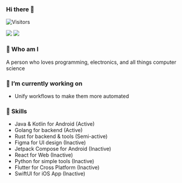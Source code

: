 ### Hi there 👋  
![Visitors](https://api.visitorbadge.io/api/visitors?path=OXeu&labelColor=%23697689&countColor=%2337d67a&labelStyle=upper)

![](https://github-readme-stats-one-bice.vercel.app/api?username=OXeu&show_icons=true&include_all_commits=true&role=OWNER,ORGANIZATION_MEMBER#gh-light-mode-only)
![](https://github-readme-streak-stats.herokuapp.com/?user=OXeu&date_format=%5BY.%5Dn.j#gh-light-mode-only)

### 🙌 Who am I
A person who loves programming, electronics, and all things computer science


### 🌱 I’m currently working on
- Unify workflows to make them more automated


### 🍭 Skills
- Java & Kotlin for Android (Active)
- Golang for backend (Active)
- Rust for backend & tools (Semi-active)
- Figma for UI design (Inactive)
- Jetpack Compose for Android (Inactive)
- React for Web (Inactive)
- Python for simple tools (Inactive)
- Flutter for Cross Platform (Inactive)
- SwiftUI for iOS App (Inactive)
